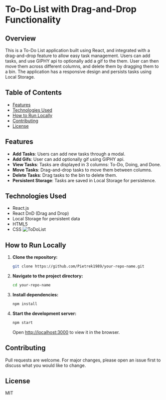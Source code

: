 # To-Do List with Drag-and-Drop Functionality

## Overview

This is a To-Do List application built using React, and integrated with a drag-and-drop feature to allow easy task management. Users can add tasks, and use GIPHY api to optionally add a gif to the them. User can then move them across different columns, and delete them by dragging them to a bin. The application has a responsive design and persists tasks using Local Storage.

## Table of Contents

- [Features](#features)
- [Technologies Used](#technologies-used)
- [How to Run Locally](#how-to-run-locally)
- [Contributing](#contributing)
- [License](#license)

## Features

- **Add Tasks**: Users can add new tasks through a modal.
- **Add Gifs**: User can add optionally gif using GIPHY api.
- **View Tasks**: Tasks are displayed in 3 columns: To-Do, Doing, and Done.
- **Move Tasks**: Drag-and-drop tasks to move them between columns.
- **Delete Tasks**: Drag tasks to the bin to delete them.
- **Persistent Storage**: Tasks are saved in Local Storage for persistence.

## Technologies Used

- React.js
- React DnD (Drag and Drop)
- Local Storage for persistent data
- HTML5
- CSS
![ToDoList](https://github.com/Pietrek1989/CodeClauseInternship_ToDoList/assets/68666992/ebf6cca6-7c6d-486e-858d-071400bfc7e7)

## How to Run Locally

1. **Clone the repository:**

    ```bash
    git clone https://github.com/Pietrek1989/your-repo-name.git
    ```

2. **Navigate to the project directory:**

    ```bash
    cd your-repo-name
    ```

3. **Install dependencies:**

    ```bash
    npm install
    ```

4. **Start the development server:**

    ```bash
    npm start
    ```

    Open [http://localhost:3000](http://localhost:3000) to view it in the browser.

## Contributing

Pull requests are welcome. For major changes, please open an issue first to discuss what you would like to change.

## License

MIT

